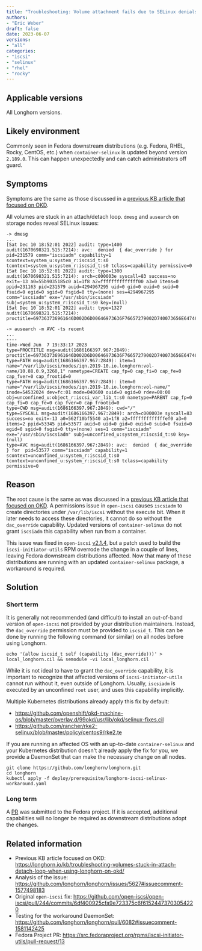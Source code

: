 ```yaml
---
title: "Troubleshooting: Volume attachment fails due to SELinux denials in Fedora downstream distributions"
authors:
- "Eric Weber"
draft: false
date: 2023-06-07
versions:
- "all"
categories:
- "iscsi"
- "selinux"
- "rhel"
- "rocky"
---
```


## Applicable versions
All Longhorn versions.

## Likely environment
Commonly seen in Fedora downstream distributions (e.g. Fedora, RHEL, Rocky, CentOS, etc.) when `container-selinux` is
updated beyond version `2.189.0`. This can happen unexpectedly and can catch administrators off guard.
<!-- truncate -->

## Symptoms
Symptoms are the same as those discussed in a [previous KB article that focused on
OKD](../kb/troubleshooting-volumes-stuck-in-attach-detach-loop-when-using-longhorn-on-okd/).

All volumes are stuck in an attach/detach loop. `dmesg` and `ausearch` on storage nodes reveal SELinux issues:
```
-> dmesg
...
[Sat Dec 10 18:52:01 2022] audit: type=1400 audit(1670698321.515:7214): avc:  denied  { dac_override } for  pid=231579 comm="iscsiadm" capability=1  scontext=system_u:system_r:iscsid_t:s0 tcontext=system_u:system_r:iscsid_t:s0 tclass=capability permissive=0
[Sat Dec 10 18:52:01 2022] audit: type=1300 audit(1670698321.515:7214): arch=c000003e syscall=83 success=no exit=-13 a0=55b9035185c0 a1=1f8 a2=ffffffffffffff00 a3=0 items=0 ppid=231163 pid=231579 auid=4294967295 uid=0 gid=0 euid=0 suid=0 fsuid=0 egid=0 sgid=0 fsgid=0 tty=(none) ses=4294967295 comm="iscsiadm" exe="/usr/sbin/iscsiadm" subj=system_u:system_r:iscsid_t:s0 key=(null)
[Sat Dec 10 18:52:01 2022] audit: type=1327 audit(1670698321.515:7214): proctitle=697363736961646D002D6D00646973636F76657279002D740073656E6474617267657473002D700031302E3133312E312E31363

-> ausearch -m AVC -ts recent
...
----
time->Wed Jun  7 19:33:17 2023
type=PROCTITLE msg=audit(1686166397.967:2849): proctitle=697363736961646D002D6D00646973636F76657279002D740073656E6474617267657473002D700031302E38382E302E39
type=PATH msg=audit(1686166397.967:2849): item=1 name="/var/lib/iscsi/nodes/iqn.2019-10.io.longhorn:vol-name/10.88.0.9,3260,1" nametype=CREATE cap_fp=0 cap_fi=0 cap_fe=0 cap_fver=0 cap_frootid=0
type=PATH msg=audit(1686166397.967:2849): item=0 name="/var/lib/iscsi/nodes/iqn.2019-10.io.longhorn:vol-name/" inode=54532024 dev=fc:01 mode=040600 ouid=0 ogid=0 rdev=00:00 obj=unconfined_u:object_r:iscsi_var_lib_t:s0 nametype=PARENT cap_fp=0 cap_fi=0 cap_fe=0 cap_fver=0 cap_frootid=0
type=CWD msg=audit(1686166397.967:2849): cwd="/"
type=SYSCALL msg=audit(1686166397.967:2849): arch=c000003e syscall=83 success=no exit=-13 a0=562f10bf5540 a1=1f8 a2=fffffffffffffef0 a3=0 items=2 ppid=53345 pid=53577 auid=0 uid=0 gid=0 euid=0 suid=0 fsuid=0 egid=0 sgid=0 fsgid=0 tty=(none) ses=1 comm="iscsiadm" exe="/usr/sbin/iscsiadm" subj=unconfined_u:system_r:iscsid_t:s0 key=(null)
type=AVC msg=audit(1686166397.967:2849): avc:  denied  { dac_override } for  pid=53577 comm="iscsiadm" capability=1  scontext=unconfined_u:system_r:iscsid_t:s0 tcontext=unconfined_u:system_r:iscsid_t:s0 tclass=capability permissive=0
```

## Reason

The root cause is the same as was discussed in a [previous KB article that focused on
OKD](../kb/troubleshooting-volumes-stuck-in-attach-detach-loop-when-using-longhorn-on-okd/). A permissions issue in
`open-iscsi` causes `iscsiadm` to create directories under `/var/lib/iscsi` without the execute bit. When it later
needs to access these directories, it cannot do so without the `dac_override` capability. Updated versions of
`container-selinux` do not grant `iscsiadm` this capability when run from a container.

This issue was fixed in `open-iscsi`
[v2.1.4](https://github.com/open-iscsi/open-iscsi/pull/244/commits/6df400925cfa9e723375c6f61524473703054220), but a
patch used to build the `iscsi-initiator-utils` RPM overrode the change in a couple of lines, leaving Fedora
downstream distributions affected. Now that many of these distributions are running with an updated `container-selinux`
package, a workaround is required.


## Solution

### Short term

It is generally not recommended (and difficult) to install an out-of-band version of `open-iscsi` not provided by your
distribution maintainers. Instead, the `dac_override` permission must be provided to `iscsid_t`. This can be done by
running the following command (or similar) on all nodes before using Longhorn.

```
echo '(allow iscsid_t self (capability (dac_override)))' > local_longhorn.cil && semodule -vi local_longhorn.cil
```

While it is not ideal to have to grant the `dac_override` capability, it is important to recognize that affected
versions of `iscsi-initiator-utils` cannot run without it, even outside of Longhorn. Usually, `iscsiadm` is executed
by an unconfined `root` user, and uses this capability implicitly.

Multiple Kubernetes distributions already apply this fix by default:
- https://github.com/openshift/okd-machine-os/blob/master/overlay.d/99okd/usr/lib/okd/selinux-fixes.cil
- https://github.com/rancher/rke2-selinux/blob/master/policy/centos9/rke2.te

If you are running an affected OS with an up-to-date `container-selinux` and your Kubernetes distribution doesn't
already apply the fix for you, we provide a DaemonSet that can make the necessary change on all nodes.

```
git clone https://github.com/longhorn/longhorn.git
cd longhorn
kubectl apply -f deploy/prerequisite/longhorn-iscsi-selinux-workaround.yaml
```

### Long term

A [PR](https://src.fedoraproject.org/rpms/iscsi-initiator-utils/pull-request/13) was submitted to the Fedora project.
If it is accepted, additional capabilities will no longer be required as downstream distributions adopt the changes.

## Related information

- Previous KB article focused on OKD:
  https://longhorn.io/kb/troubleshooting-volumes-stuck-in-attach-detach-loop-when-using-longhorn-on-okd/
- Analysis of the issue:
  https://github.com/longhorn/longhorn/issues/5627#issuecomment-1577498183
- Original `open-iscsi` fix:
  https://github.com/open-iscsi/open-iscsi/pull/244/commits/6df400925cfa9e723375c6f61524473703054220
- Testing for the workaround DaemonSet:
  https://github.com/longhorn/longhorn/pull/6082#issuecomment-1581142425
- Fedora Project PR:
  https://src.fedoraproject.org/rpms/iscsi-initiator-utils/pull-request/13
